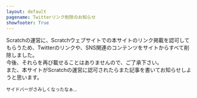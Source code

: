 ```yaml
---
layout: default
pagename: Twitterリンク削除のお知らせ
showfooter: True
---
```

Scratchの運営に、Scratchウェブサイトでの本サイトのリンク掲載を認可してもらうため、Twitterのリンクや、SNS関連のコンテンツをサイトからすべて削除しました。<br>
今後、それらを再び載せることはありませんので、ご了承下さい。<br>
また、本サイトがScratchの運営に認可されたらまた記事を書いてお知らせしようと思います。

<div style="font-size:12px;">サイドバーがさみしくなったなぁ…</div>